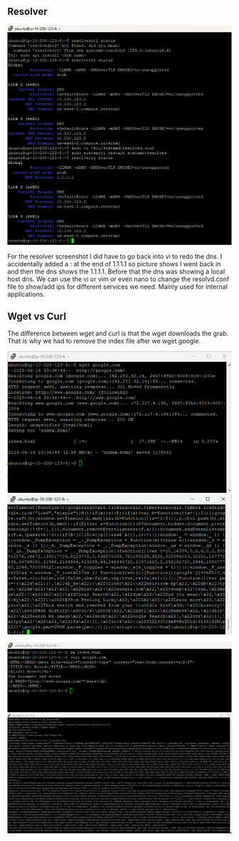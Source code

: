 ## Resolver

![alt text](/projects/linux-networking/assets/resolver.png)

For the resolver screenshot I did have to go back into vi to redo the dns. I accidentally added a : at the end of 1.1.1.1 so picture shows I went back in and then the dns shows the 1.1.1.1. Before that the dns was showing a local host dns. We can use the vi or vim or even nano to change the resolvd.conf file to show/add ips for different services we need. Mainly used for internal applications.

## Wget vs Curl

The difference between wget and curl is that the wget downloads the grab. That is why we had to remove the index file after we wget google. 

![alt text](/projects/linux-networking/assets/wget-google.png)
![alt text](/projects/linux-networking/assets/wget-google-index.png)

![alt text](/projects/linux-networking/assets/curl-google.png)
![alt text](/projects/linux-networking/assets/curl-L-google.png)


